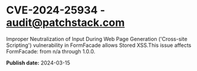 # CVE-2024-25934 - audit@patchstack.com

Improper Neutralization of Input During Web Page Generation ('Cross-site Scripting') vulnerability in FormFacade allows Stored XSS.This issue affects FormFacade: from n/a through 1.0.0.



**Publish date:** 2024-03-15
